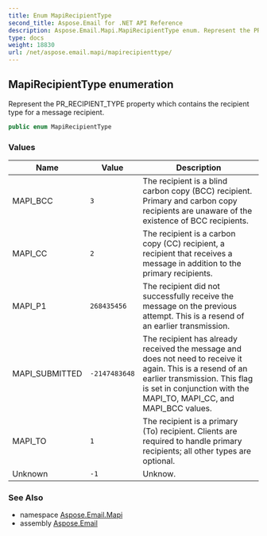 ```yaml
---
title: Enum MapiRecipientType
second_title: Aspose.Email for .NET API Reference
description: Aspose.Email.Mapi.MapiRecipientType enum. Represent the PR_RECIPIENT_TYPE property which contains the recipient type for a message recipient
type: docs
weight: 18830
url: /net/aspose.email.mapi/mapirecipienttype/
---
```

## MapiRecipientType enumeration

Represent the PR_RECIPIENT_TYPE property which contains the recipient type for a message recipient.

```csharp
public enum MapiRecipientType
```

### Values

| Name | Value | Description |
| --- | --- | --- |
| MAPI_BCC | `3` | The recipient is a blind carbon copy (BCC) recipient. Primary and carbon copy recipients are unaware of the existence of BCC recipients. |
| MAPI_CC | `2` | The recipient is a carbon copy (CC) recipient, a recipient that receives a message in addition to the primary recipients. |
| MAPI_P1 | `268435456` | The recipient did not successfully receive the message on the previous attempt. This is a resend of an earlier transmission. |
| MAPI_SUBMITTED | `-2147483648` | The recipient has already received the message and does not need to receive it again. This is a resend of an earlier transmission. This flag is set in conjunction with the MAPI_TO, MAPI_CC, and MAPI_BCC values. |
| MAPI_TO | `1` | The recipient is a primary (To) recipient. Clients are required to handle primary recipients; all other types are optional. |
| Unknown | `-1` | Unknow. |

### See Also

* namespace [Aspose.Email.Mapi](../../aspose.email.mapi/)
* assembly [Aspose.Email](../../)


